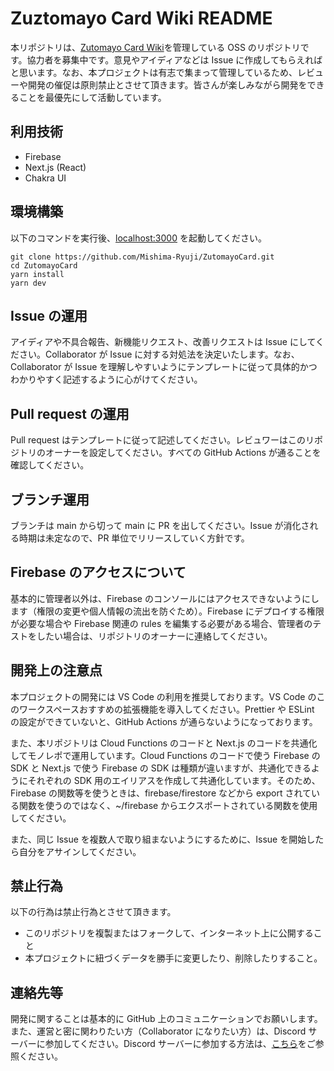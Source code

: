 # Zuztomayo Card Wiki README

本リポジトリは、[Zutomayo Card Wiki](https://zutomayo-card.com/)を管理している OSS のリポジトリです。協力者を募集中です。意見やアイディアなどは Issue に作成してもらえればと思います。なお、本プロジェクトは有志で集まって管理しているため、レビューや開発の催促は原則禁止とさせて頂きます。皆さんが楽しみながら開発をできることを最優先にして活動しています。

## 利用技術

- Firebase
- Next.js (React)
- Chakra UI

## 環境構築

以下のコマンドを実行後、[localhost:3000](http://localhost:3000/) を起動してください。

```
git clone https://github.com/Mishima-Ryuji/ZutomayoCard.git
cd ZutomayoCard
yarn install
yarn dev
```

## Issue の運用

アイディアや不具合報告、新機能リクエスト、改善リクエストは Issue にしてください。Collaborator が Issue に対する対処法を決定いたします。なお、Collaborator が Issue を理解しやすいようにテンプレートに従って具体的かつわかりやすく記述するように心がけてください。

## Pull request の運用

Pull request はテンプレートに従って記述してください。レビュワーはこのリポジトリのオーナーを設定してください。すべての GitHub Actions が通ることを確認してください。

## ブランチ運用

ブランチは main から切って main に PR を出してください。Issue が消化される時期は未定なので、PR 単位でリリースしていく方針です。

## Firebase のアクセスについて

基本的に管理者以外は、Firebase のコンソールにはアクセスできないようにします（権限の変更や個人情報の流出を防ぐため）。Firebase にデプロイする権限が必要な場合や Firebase 関連の rules を編集する必要がある場合、管理者のテストをしたい場合は、リポジトリのオーナーに連絡してください。

## 開発上の注意点

本プロジェクトの開発には VS Code の利用を推奨しております。VS Code のこのワークスペースおすすめの拡張機能を導入してください。Prettier や ESLint の設定ができていないと、GitHub Actions が通らないようになっております。

また、本リポジトリは Cloud Functions のコードと Next.js のコードを共通化してモノレポで運用しています。Cloud Functions のコードで使う Firebase の SDK と Next.js で使う Firebase の SDK は種類が違いますが、共通化できるようにそれぞれの SDK 用のエイリアスを作成して共通化しています。そのため、Firebase の関数等を使うときは、firebase/firestore などから export されている関数を使うのではなく、~/firebase からエクスポートされている関数を使用してください。

また、同じ Issue を複数人で取り組まないようにするために、Issue を開始したら自分をアサインしてください。

## 禁止行為

以下の行為は禁止行為とさせて頂きます。

- このリポジトリを複製またはフォークして、インターネット上に公開すること
- 本プロジェクトに紐づくデータを勝手に変更したり、削除したりすること。

## 連絡先等

開発に関することは基本的に GitHub 上のコミュニケーションでお願いします。また、運営と密に関わりたい方（Collaborator になりたい方）は、Discord サーバーに参加してください。Discord サーバーに参加する方法は、[こちら](https://zutomayo-card.com/about)をご参照ください。
